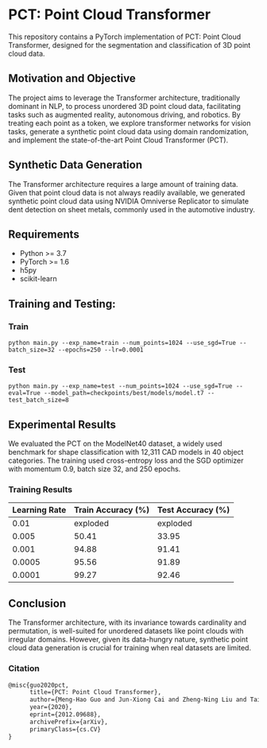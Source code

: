 # PCT: Point Cloud Transformer

This repository contains a PyTorch implementation of PCT: Point Cloud Transformer, designed for the segmentation and classification of 3D point cloud data.

## Motivation and Objective
The project aims to leverage the Transformer architecture, traditionally dominant in NLP, to process unordered 3D point cloud data, facilitating tasks such as augmented reality, autonomous driving, and robotics. By treating each point as a token, we explore transformer networks for vision tasks, generate a synthetic point cloud data using domain randomization, and implement the state-of-the-art Point Cloud Transformer (PCT).

## Synthetic Data Generation
The Transformer architecture requires a large amount of training data. Given that point cloud data is not always readily available, we generated synthetic point cloud data using NVIDIA Omniverse Replicator to simulate dent detection on sheet metals, commonly used in the automotive industry.

## Requirements
- Python >= 3.7
- PyTorch >= 1.6
- h5py
- scikit-learn


## Training and Testing:

### Train
```
python main.py --exp_name=train --num_points=1024 --use_sgd=True --batch_size=32 --epochs=250 --lr=0.0001
```

### Test
```
python main.py --exp_name=test --num_points=1024 --use_sgd=True --eval=True --model_path=checkpoints/best/models/model.t7 --test_batch_size=8
```

## Experimental Results
We evaluated the PCT on the ModelNet40 dataset, a widely used benchmark for shape classification with 12,311 CAD models in 40 object categories. The training used cross-entropy loss and the SGD optimizer with momentum 0.9, batch size 32, and 250 epochs.

### Training Results

| Learning Rate	|   Train Accuracy (%)	|   Test Accuracy (%) |
|-----------------|-----------------------|---------------------|
|      0.01	      |       exploded	      |      exploded       |
|      0.005	|        50.41	      |      33.95          |
|      0.001	|        94.88	      |      91.41          |
|      0.0005	|        95.56	      |      91.89          |
|      0.0001	|        99.27	      |      92.46          |


## Conclusion
The Transformer architecture, with its invariance towards cardinality and permutation, is well-suited for unordered datasets like point clouds with irregular domains. However, given its data-hungry nature, synthetic point cloud data generation is crucial for training when real datasets are limited.


### Citation

```latex
@misc{guo2020pct,
      title={PCT: Point Cloud Transformer}, 
      author={Meng-Hao Guo and Jun-Xiong Cai and Zheng-Ning Liu and Tai-Jiang Mu and Ralph R. Martin and Shi-Min Hu},
      year={2020},
      eprint={2012.09688},
      archivePrefix={arXiv},
      primaryClass={cs.CV}
}
```
